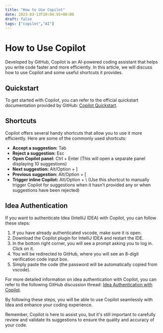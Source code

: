 ```yaml
---
title: "How to Use Copilot"
date: 2023-03-13T10:04:55+08:00
draft: false
tags: ["copilot","AI"]
---
```


# How to Use Copilot

Developed by GitHub, Copilot is an AI-powered coding assistant that helps you write code faster and more efficiently. In this article, we will discuss how to use Copilot and some useful shortcuts it provides.

## Quickstart

To get started with Copilot, you can refer to the official quickstart documentation provided by GitHub: [Copilot Quickstart](https://docs.github.com/zh/copilot/quickstart).

## Shortcuts

Copilot offers several handy shortcuts that allow you to use it more efficiently. Here are some of the commonly used shortcuts:

- **Accept a suggestion:** Tab
- **Reject a suggestion:** Esc
- **Open Copilot panel:** Ctrl + Enter (This will open a separate panel displaying 10 suggestions)
- **Next suggestion:** Alt/Option + ]
- **Previous suggestion:** Alt/Option + [
- **Trigger inline Copilot:** Alt/Option + \ (Use this shortcut to manually trigger Copilot for suggestions when it hasn't provided any or when suggestions have been rejected)

## Idea Authentication

If you want to authenticate Idea (IntelliJ IDEA) with Copilot, you can follow these steps:

1. If you have already authenticated vscode, make sure it is open.
2. Download the Copilot plugin for IntelliJ IDEA and restart the IDE.
3. In the bottom right corner, you will see a prompt asking you to log in. Click on it.
4. You will be redirected to GitHub, where you will see an 8-digit verification code input box.
5. Simply paste the code (the password will be automatically copied from vscode).

For more detailed information on idea authentication with Copilot, you can refer to the following GitHub discussion thread: [Idea Authentication with Copilot](https://github.com/community/community/discussions/8468#discussioncomment-4818526).

By following these steps, you will be able to use Copilot seamlessly with Idea and enhance your coding experience.

Remember, Copilot is here to assist you, but it's still important to carefully review and validate its suggestions to ensure the quality and accuracy of your code.